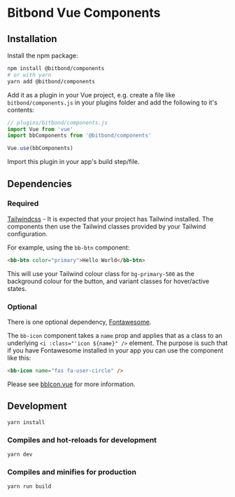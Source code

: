 # Bitbond Vue Components

## Installation
Install the npm package:
```bash
npm install @bitbond/components
# or with yarn
yarn add @bitbond/components
```

Add it as a plugin in your Vue project, e.g. create a file like `bitbond/components.js` in your plugins folder and add the following to it's contents:
```javascript
// plugins/bitbond/components.js
import Vue from 'vue'
import bbComponents from '@bitbond/components'

Vue.use(bbComponents)
```

Import this plugin in your app's build step/file.

## Dependencies
### Required
[Tailwindcss](https://tailwindcss.com/) - It is expected that your project has Tailwind installed. The components then use the Tailwind classes provided by your Tailwind configuration.

For example, using the `bb-btn` component:
```html
<bb-btn color="primary">Hello World</bb-btn>
```
This will use your Tailwind colour class for `bg-primary-500` as the background colour for the button, and variant classes for hover/active states.

### Optional
There is one optional dependency, [Fontawesome](https://fontawesome.com/).

The `bb-icon` component takes a `name` prop and applies that as a class to an underlying `<i :class="'icon ${name}" />` element. The purpose is such that if you have Fontawesome installed in your app you can use the component like this:

```html
<bb-icon name="fas fa-user-circle" />
```

Please see [bbIcon.vue](/src/components/bbIcon.vue) for more information.

## Development
```
yarn install
```

### Compiles and hot-reloads for development
```
yarn dev
```

### Compiles and minifies for production
```
yarn run build
```